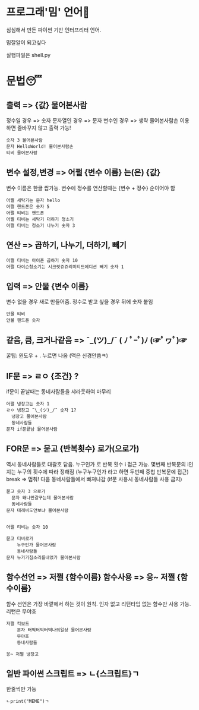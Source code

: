 # 프로그래'밈' 언어🤣
<p>심심해서 만든 파이썬 기반 인터프리터 언어.</p>
<p>밈잘알이 되고싶다</p>
<p>실행파일은 shell.py</p>


# 문법😴

## 출력 => {값} 물어본사람

정수일 경우 => 숫자
문자열인 경우 => 문자
변수인 경우 => 생략
물어본사람손 이용하면 줄바꾸지 않고 출력 가능!
```
숫자 3 물어본사람
문자 HelloWorld! 물어본사람손
티비 물어본사람
```

## 변수 설정,변경 => 어쩔 {변수 이름} 는(은) {값}

변수 이름은 한글 쌉가능. 변수에 정수를 연산할때는 {변수 + 정수} 순이어야 함
```
어쩔 세탁기는 문자 hello
어쩔 핸드폰은 숫자 5
어쩔 티비는 핸드폰
어쩔 티비는 세탁기 더하기 청소기
어쩔 티비는 청소기 나누기 숫자 3
```

## 연산 => 곱하기, 나누기, 더하기, 빼기

```
어쩔 티비는 아이폰 곱하기 숫자 10
어쩔 다이슨청소기는 시크릿쥬쥬리미티드에디션 빼기 숫자 1
```

## 입력 => 안물 {변수 이름}

변수 없을 경우 새로 만들어줌. 정수로 받고 싶을 경우 뒤에 숫자 붙임
```
안물 티비
안물 핸드폰 숫자
```

## 같음, 큼, 크거나같음 => ¯\_(ツ)_/¯   ( ﾉ ﾟｰﾟ)ﾉ   (☞ﾟヮﾟ)☞

꿀팁: 윈도우 + . 누르면 나옴 (맥은 신경안씀ㅋ)

## IF문 => ㄹㅇ {조건} ?
if문이 끝날때는 동네사람들을 샤라웃하여 마무리
```
어쩔 냉장고는 숫자 1
ㄹㅇ 냉장고 ¯\_(ツ)_/¯ 숫자 1?
  냉장고 물어본사람
  동네사람들
문자 if문끝남 물어본사람
```
 
## FOR문 => 묻고 {반복횟수} 로가(으로가)

역시 동네사람들로 대괄호 닫음.
누구인가 로 반복 횟수 i 접근 가능.
몇번째 반복문의 i인지는 누구의 횟수에 따라 정해짐 (누구누구인가 라고 하면 두번째 중첩 반복문에 접근)
break => 멈춰!
다음 동네사람들에서 빠져나감 (if문 사용시 동네사람들 사용 금지)
```
묻고 숫자 3 으로가
  문자 왜나만갈구는데 물어본사람
  동네사람들
문자 테레비도안보냐 물어본사람
 
```
```
어쩔 티비는 숫자 10

묻고 티비로가
    누구인가 물어본사람
    동네사람들
문자 누가기침소리를내었가 물어본사람
```

## 함수선언 => 저쩔 {함수이름}  함수사용 => 응~ 저쩔 {함수이름}

함수 선언은 가장 바깥에서 하는 것이 원칙.
인자 없고 리턴타입 없는 함수만 사용 가능.
리턴은 무야호
```
저쩔 킥보드
    문자 터벅터벅터벅나의일상 물어본사람
    무야호
    동네사람들

응~ 저쩔 냉장고
```

## 일반 파이썬 스크립트 => ㄴ{스크립트}ㄱ

한줄씩만 가능
```
ㄴprint("MEME")ㄱ
```
